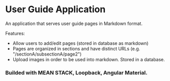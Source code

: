# User Guide Application 

An application that serves user guide pages in Markdown format.

Features:

* Allow users to add/edit pages (stored in database as markdown)
* Pages are organized in sections and have distinct URLs (e.g. "/sectionA/subsectionA/page2")
* Upload images in order to be used into markdown. Stored in a database.

### Builded with MEAN STACK, Loopback, Angular Material.
